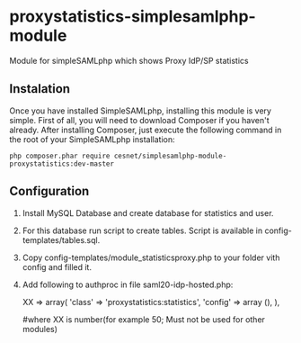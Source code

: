 # proxystatistics-simplesamlphp-module
Module for simpleSAMLphp which shows Proxy IdP/SP statistics

## Instalation
Once you have installed SimpleSAMLphp, installing this module is very simple. First of all, you will need to download Composer if you haven't already. After installing Composer, just execute the following command in the root of your SimpleSAMLphp installation:

`php composer.phar require cesnet/simplesamlphp-module-proxystatistics:dev-master`


## Configuration
1. Install MySQL Database and create database for statistics and user. 
2. For this database run script to create tables. Script is available in config-templates/tables.sql.
3. Copy config-templates/module_statisticsproxy.php to your folder vith config and filled it.
4. Add following to authproc in file saml20-idp-hosted.php:


      XX => array(
                                'class' => 'proxystatistics:statistics',
                                'config' => array (),
                        ),
                    
      #where XX is number(for example 50; Must not be used for other modules)
